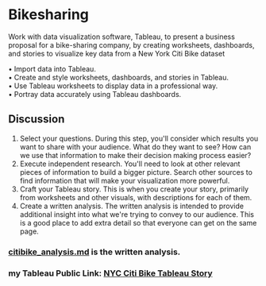 # Bikesharing
Work with data visualization software, Tableau, to present a business proposal for a bike-sharing company, by creating worksheets, dashboards, and stories to visualize key data from a New York Citi Bike dataset

•	Import data into Tableau. <br>
•	Create and style worksheets, dashboards, and stories in Tableau.<br>
•	Use Tableau worksheets to display data in a professional way.<br>
•	Portray data accurately using Tableau dashboards.

## Discussion
1.	Select your questions. During this step, you'll consider which results you want to share with your audience. What do they want to see? How can we use that information to make their decision making process easier?
2.	Execute independent research. You'll need to look at other relevant pieces of information to build a bigger picture. Search other sources to find information that will make your visualization more powerful.
3.	Craft your Tableau story. This is when you create your story, primarily from worksheets and other visuals, with descriptions for each of them.
4.	Create a written analysis. The written analysis is intended to provide additional insight into what we're trying to convey to our audience. This is a good place to add extra detail so that everyone can get on the same page.


### [citibike_analysis.md](https://github.com/plin2204/Bikesharing_Tableau/blob/master/citibike_analysis.md) is the written analysis.

### my Tableau Public Link: [NYC Citi Bike Tableau Story](https://public.tableau.com/profile/ping.lin7217#!/vizhome/CitiBike_15869995960370/Story1?publish=yes)
